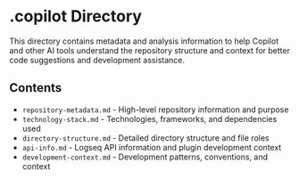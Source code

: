 # .copilot Directory

This directory contains metadata and analysis information to help Copilot and other AI tools understand the repository structure and context for better code suggestions and development assistance.

## Contents

- `repository-metadata.md` - High-level repository information and purpose
- `technology-stack.md` - Technologies, frameworks, and dependencies used
- `directory-structure.md` - Detailed directory structure and file roles
- `api-info.md` - Logseq API information and plugin development context
- `development-context.md` - Development patterns, conventions, and context